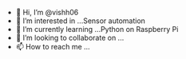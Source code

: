 - 👋 Hi, I’m @vishh06
- 👀 I’m interested in ...Sensor automation
- 🌱 I’m currently learning ...Python on Raspberry Pi
- 💞️ I’m looking to collaborate on ...
- 📫 How to reach me ...

<!---
vishh06/vishh06 is a ✨ special ✨ repository because its `README.md` (this file) appears on your GitHub profile.
You can click the Preview link to take a look at your changes.
--->

